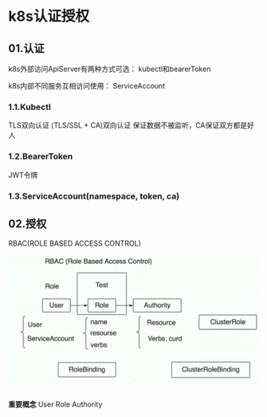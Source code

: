 # k8s认证授权

## 01.认证
k8s外部访问ApiServer有两种方式可选：
kubectl和bearerToken

k8s内部不同服务互相访问使用：
ServiceAccount
### 1.1.Kubectl
TLS双向认证
(TLS/SSL + CA)双向认证
保证数据不被监听，CA保证双方都是好人

### 1.2.BearerToken
JWT令牌

### 1.3.ServiceAccount(namespace, token, ca)


## 02.授权
RBAC(ROLE BASED ACCESS CONTROL)
<br>

![fail](img/6.1.png)

**重要概念**
User
Role
Authority